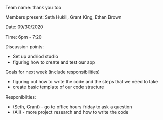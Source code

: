 Team name: thank you too

Members present: Seth Hukill, Grant King, Ethan Brown

Date: 09/30/2020

Time: 6pm - 7:20

Discussion points:
 * Set up andriod studio
 * figuring how to create and test our app

Goals for next week (include responsibilities)
 * figuring out how to write the code and the steps that we need to take
 * create basic template of our code structure

Responiblities:
 * (Seth, Grant) - go to office hours friday to ask a question
 * (All) - more project research and how to write the code
